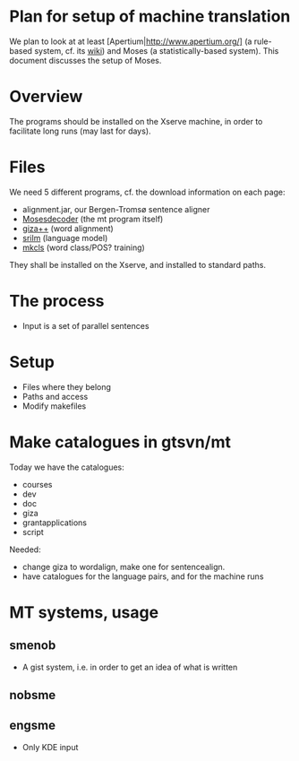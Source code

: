# Plan for setup of machine translation

We plan to look at at least [Apertium|http://www.apertium.org/] (a rule-based system, cf. its [wiki](http://wiki.apertium.org/wiki/Main_Page)) and Moses (a statistically-based system). This document discusses the setup of Moses.

# Overview

The programs should be installed on the Xserve machine, in order to facilitate long runs (may last for days).

# Files

We need 5 different programs, cf. the download information on each page:

* alignment.jar, our Bergen-Tromsø sentence aligner
* [Mosesdecoder](http://www.statmt.org/moses/?n=Development.GetStarted) (the mt program itself)
* [giza++](http://www.fjoch.com/GIZA++.html) (word alignment)
* [srilm](http://www.speech.sri.com/projects/srilm/) (language model)
* [mkcls](http://www.fjoch.com/mkcls.html) (word class/POS? training)

They shall be installed on the Xserve, and installed to standard paths.

# The process

* Input is a set of parallel sentences

# Setup

* Files where they belong
* Paths and access
* Modify makefiles

# Make catalogues in gtsvn/mt

Today we have the catalogues:

* courses
* dev
* doc
* giza
* grantapplications
* script

Needed: 

* change giza to wordalign, make one for sentencealign.
* have catalogues for the language pairs, and for the machine runs

# MT systems, usage

## smenob

* A gist system, i.e. in order to get an idea of what is written

## nobsme

## engsme
* Only KDE input
